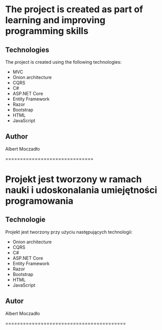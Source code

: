  # The project is created as part of learning and improving programming skills

## Technologies

The project is created using the following technologies:

- MVC
- Onion architecture
- CQRS
- C#
- ASP.NET Core
- Entity Framework
- Razor
- Bootstrap
- HTML
- JavaScript

## Author

 Albert Moczadło

==============================

# Projekt jest tworzony w ramach nauki i udoskonalania umiejętności programowania

## Technologie

Projekt jest tworzony przy użyciu następujących technologii:

- Onion architecture
- CQRS
- C#
- ASP.NET Core
- Entity Framework
- Razor
- Bootstrap
- HTML
- JavaScript

## Autor

 Albert Moczadło
 
 =========================================
 


